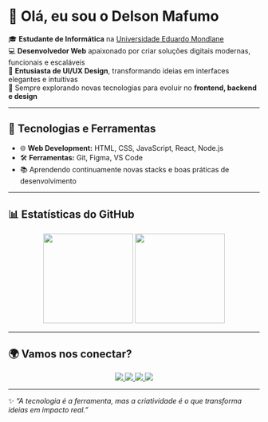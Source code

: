 <!-- Banner opcional ou frase de destaque -->
# 👋 Olá, eu sou o Delson Mafumo  

🎓 **Estudante de Informática** na [Universidade Eduardo Mondlane](https://www.uem.mz/)  
💻 **Desenvolvedor Web** apaixonado por criar soluções digitais modernas, funcionais e escaláveis  
🎨 **Entusiasta de UI/UX Design**, transformando ideias em interfaces elegantes e intuitivas  
🚀 Sempre explorando novas tecnologias para evoluir no **frontend, backend e design**  

---

## 🚀 Tecnologias e Ferramentas  

- 🌐 **Web Development:** HTML, CSS, JavaScript, React, Node.js  
- 🛠️ **Ferramentas:** Git, Figma, VS Code  
- 📚 Aprendendo continuamente novas stacks e boas práticas de desenvolvimento  

---

## 📊 Estatísticas do GitHub  

<div align="center">
  <img height="180em" src="https://github-readme-stats.vercel.app/api?username=delsonmafumo&show_icons=true&theme=tokyonight"/>
  <img height="180em" src="https://github-readme-stats.vercel.app/api/top-langs/?username=delsonmafumo&layout=compact&theme=tokyonight"/>
</div>  

---

## 🌍 Vamos nos conectar?  

<div align="center"> 
  <a href="https://www.instagram.com/delson_mafumo/" target="_blank">
    <img src="https://img.shields.io/badge/-Instagram-%23E4405F?style=for-the-badge&logo=instagram&logoColor=white"/>
  </a>
  <a href="https://discord.com/" target="_blank">
    <img src="https://img.shields.io/badge/Discord-7289DA?style=for-the-badge&logo=discord&logoColor=white"/>
  </a> 
  <a href="http://www.linkedin.com/in/delson-mafumo-83169435b" target="_blank">
    <img src="https://img.shields.io/badge/-LinkedIn-%230077B5?style=for-the-badge&logo=linkedin&logoColor=white"/>
  </a> 
  <a href="mailto:delsonmafumo24@gmail.com">
    <img src="https://img.shields.io/badge/-Gmail-%23333?style=for-the-badge&logo=gmail&logoColor=white"/>
  </a>
</div>  

---

✨ _“A tecnologia é a ferramenta, mas a criatividade é o que transforma ideias em impacto real.”_  
